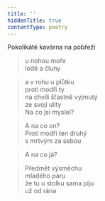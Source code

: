 ```yaml
---
title: ''
hiddenTitle: true
contentType: poetry
---
```


>   

>   

Pokolikáté kavárna na pobřeží

> u nohou moře  
> lodě a čluny

> a v rohu u plůtku  
> proti modři ty  
> na chvíli šťastně vyjmutý  
> ze svojí ulity  
> Na co jsi myslel?

> A na co on?  
> Proti modři ten druhý  
> s mrtvým za sebou

> A na co já?

> Předmět výsměchu  
> mladého páru  
> že tu u stolku sama piju  
> už od rána
